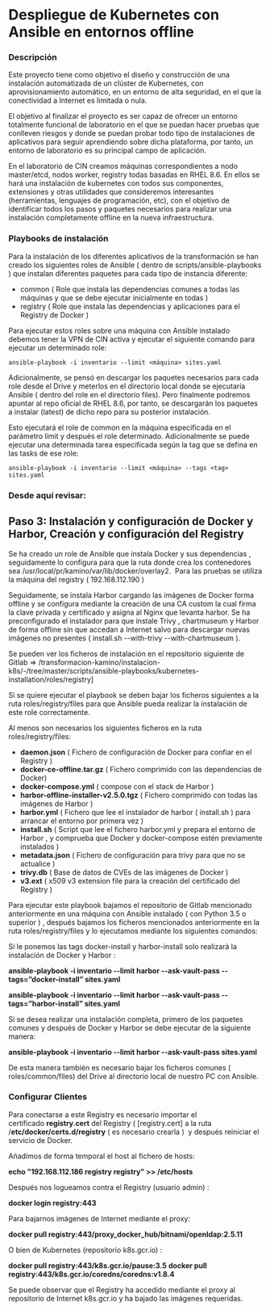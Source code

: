 # Despliegue de Kubernetes con Ansible en entornos offline



### Descripción

Este proyecto tiene como objetivo el diseño y construcción de una instalación automatizada de un clúster de Kubernetes, con aprovisionamiento automático, en un entorno de alta seguridad, en el que la conectividad a Internet es limitada o nula.

El objetivo al finalizar el proyecto es ser capaz de ofrecer un entorno totalmente funcional de laboratorio en el que se puedan hacer pruebas que conlleven riesgos y donde se puedan probar todo tipo de instalaciones de aplicativos para seguir aprendiendo sobre dicha plataforma, por tanto, un entorno de laboratorio es su principal campo de aplicación.

En el laboratorio de CIN creamos máquinas correspondientes a nodo master/etcd, nodos worker, registry todas basadas en RHEL 8.6. En ellos se hará una instalación de kubernetes con todos sus componentes, extensiones y otras utilidades que consideremos interesantes (herramientas, lenguajes de programación, etc), con el objetivo de identificar todos los pasos y paquetes necesarios para realizar una instalación completamente offline en la nueva infraestructura.

### Playbooks de instalación

Para la instalación de los diferentes aplicativos de la transformación se han creado los siguientes roles de Ansible ( dentro de scripts/ansible-playbooks ) que instalan diferentes paquetes para cada tipo de instancia diferente:

- common ( Role que instala las dependencias comunes a todas las máquinas y que se debe ejecutar inicialmente en todas )
- registry ( Role que instala las dependencias y aplicaciones para el Registry de Docker )

Para ejecutar estos roles sobre una máquina con Ansible instalado debemos tener la VPN de CIN activa y ejecutar el siguiente comando para ejecutar un determinado role:

`ansible-playbook -i inventario --limit <máquina> sites.yaml`

Adicionalmente, se pensó en descargar los paquetes necesarios para cada role desde el Drive y meterlos en el directorio local donde se ejecutaría Ansible ( dentro del role en el directorio files).
Pero finalmente podremos apuntar al repo oficial de RHEL 8.6, por tanto, se descargarán los paquetes a instalar (latest) de dicho repo para su posterior instalación.

Esto ejecutará el role de common en la máquina especificada en el parámetro limit y después el role determinado. Adicionalmente se puede ejecutar una determinada tarea especificada según la tag que se defina en las tasks de ese role:

`ansible-playbook -i inventario --limit <máquina> --tags <tag> sites.yaml`

### Desde aquí revisar:
  
  
## **Paso 3: Instalación y configuración de Docker y Harbor, Creación y configuración del Registry**

Se ha creado un role de Ansible que instala Docker y sus dependencias , seguidamente lo configura para que la ruta donde crea los contenedores sea /usr/local/pr/kamino/var/lib/docker/overlay2.  Para las pruebas se utiliza la máquina del registry ( 192.168.112.190 ) 

Seguidamente, se instala Harbor cargando las imágenes de Docker forma offline y se configura mediante la creación de una CA custom la cual firma la clave privada y certificado y asigna al Nginx que levanta harbor. Se ha preconfigurado el instalador para que instale Trivy , chartmuseum y Harbor de forma offline sin que accedan a Internet salvo para descargar nuevas imágenes no presentes ( install.sh --with-trivy --with-chartmuseum ).

Se pueden ver los ficheros de instalación en el repositorio siguiente de Gitlab => /transformacion-kamino/instalacion-k8s/-/tree/master/scripts/ansible-playbooks/kubernetes-installation/roles/registry]


Si se quiere ejecutar el playbook se deben bajar los ficheros siguientes a la ruta roles/registry/files para que Ansible pueda realizar la instalación de este role correctamente.

Al menos son necesarios los siguientes ficheros en la ruta roles/registry/files:

- **daemon.json** ( Fichero de configuración de Docker para confiar en el Registry )
- **docker-ce-offline.tar.gz** ( Fichero comprimido con las dependencias de Docker)
- **docker-compose.yml** ( compose con el stack de Harbor )
- **harbor-offline-installer-v2.5.0.tgz** ( Fichero comprimido con todas las imágenes de Harbor )
- **harbor.yml** ( Fichero que lee el instalador de harbor ( install.sh ) para arrancar el entorno por primera vez )
- **install.sh** ( Script que lee el fichero harbor.yml y prepara el entorno de Harbor , y comprueba que Docker y docker-compose estén previamente instalados )
- **metadata.json** ( Fichero de configuración para trivy para que no se actualice )
- **trivy.db** ( Base de datos de CVEs de las imágenes de Docker )
- **v3.ext** ( x509 v3 extension file para la creación del certificado del Registry )



Para ejecutar este playbook bajamos el repositorio de Gitlab mencionado anteriormente en una máquina con Ansible instalado ( con Python 3.5 o superior ) , después bajamos los ficheros mencionados anteriormente en la ruta roles/registry/files y lo ejecutamos mediante los siguientes comandos:

Si le ponemos las tags docker-install y harbor-install solo realizará la instalación de Docker y Harbor :

**ansible-playbook -i inventario --limit harbor --ask-vault-pass --tags=”docker-install” sites.yaml**

**ansible-playbook -i inventario --limit harbor --ask-vault-pass --tags=”harbor-install” sites.yaml**

Si se desea realizar una instalación completa, primero de los paquetes comunes y después de Docker y Harbor se debe ejecutar de la siguiente manera:

**ansible-playbook -i inventario --limit harbor --ask-vault-pass sites.yaml**

De esta manera también es necesario bajar los ficheros comunes ( roles/common/files) del Drive al directorio local de nuestro PC con Ansible.



### **Configurar Clientes**

Para conectarse a este Registry es necesario importar el certificado **registry.cert** del Registry ( [registry.cert] a la ruta /**etc/docker/certs.d/registry** ( es necesario crearla )  y después reiniciar el servicio de Docker.

Añadimos de forma temporal el host al fichero de hosts:

**echo "192.168.112.186 registry registry" >> /etc/hosts**

Después nos logueamos contra el Registry (usuario admin) :

**docker login registry:443**

Para bajarnos imágenes de Internet mediante el proxy:

**docker pull registry:443/proxy_docker_hub/bitnami/openldap:2.5.11**

O bien de Kubernetes (repositorio k8s.gcr.io) :

**docker pull registry:443/k8s.gcr.io/pause:3.5**
**docker pull registry:443/k8s.gcr.io/coredns/coredns:v1.8.4**

Se puede observar que el Registry ha accedido mediante el proxy al repositorio de Internet k8s.gcr.io y ha bajado las imágenes requeridas.






